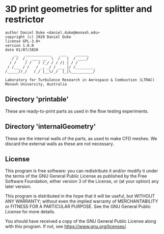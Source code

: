 # 3D print geometries for splitter and restrictor

    author Daniel Duke <daniel.duke@monash.edu>
    copyright (c) 2020 Daniel Duke
    license GPL-3.0+
    version 1.0.0
    date 01/07/2020
        __   ____________    ___    ______
       / /  /_  ____ __  \  /   |  / ____/
      / /    / /   / /_/ / / /| | / /
     / /___ / /   / _, _/ / ___ |/ /_________
    /_____//_/   /_/ |__\/_/  |_|\__________/

    Laboratory for Turbulence Research in Aerospace & Combustion (LTRAC)
    Monash University, Australia


## Directory 'printable'
These are ready-to-print parts as used in the flow testing experiments.

## Directory 'internalGeometry'
These are the internal walls of the parts, as used to make CFD meshes.
We discard the external walls as these are not necessary.

## License

This program is free software: you can redistribute it and/or modify it under the terms of the GNU General Public License as published by the Free Software Foundation, either version 3 of the License, or (at your option) any later version.

This program is distributed in the hope that it will be useful, but WITHOUT ANY WARRANTY; without even the implied warranty of MERCHANTABILITY or FITNESS FOR A PARTICULAR PURPOSE.  See the GNU General Public License for more details.

You should have received a copy of the GNU General Public License along with this program.  If not, see <https://www.gnu.org/licenses/>.